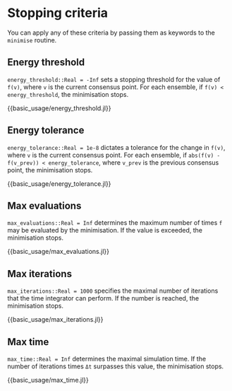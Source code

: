 # Stopping criteria

You can apply any of these criteria by passing them as keywords to the `minimise` routine.


## Energy threshold

`energy_threshold::Real = -Inf` sets a stopping threshold for the value of `f(v)`, where `v` is the current consensus point. For each ensemble, if `f(v) < energy_threshold`, the minimisation stops.

{{basic_usage/energy_threshold.jl}}


## Energy tolerance

`energy_tolerance::Real = 1e-8` dictates a tolerance for the change in `f(v)`, where `v` is the current consensus point. For each ensemble, if `abs(f(v) - f(v_prev)) < energy_tolerance`, where `v_prev` is the previous consensus point, the minimisation stops.

{{basic_usage/energy_tolerance.jl}}


## Max evaluations

`max_evaluations::Real = Inf` determines the maximum number of times `f` may be evaluated by the minimisation. If the value is exceeded, the minimisation stops.

{{basic_usage/max_evaluations.jl}}


## Max iterations

`max_iterations::Real = 1000` specifies the maximal number of iterations that the time integrator can perform. If the number is reached, the minimisation stops.

{{basic_usage/max_iterations.jl}}


## Max time

`max_time::Real = Inf` determines the maximal simulation time. If the number of iterations times `Δt` surpasses this value, the minimisation stops. 

{{basic_usage/max_time.jl}}

